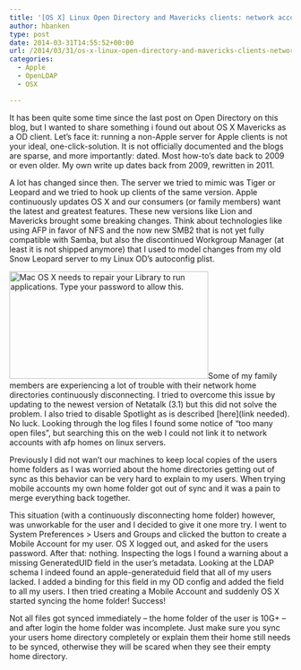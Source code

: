 ```yaml
---
title: '[OS X] Linux Open Directory and Mavericks clients: network accounts need GeneratedUID field'
author: hbanken
type: post
date: 2014-03-31T14:55:52+00:00
url: /2014/03/31/os-x-linux-open-directory-and-mavericks-clients-network-accounts-need-generateduid-field/
categories:
  - Apple
  - OpenLDAP
  - OSX

---
```

It has been quite some time since the last post on Open Directory on this blog, but I wanted to share something i found out about OS X Mavericks as a OD client. Let&#8217;s face it: running a non-Apple server for Apple clients is not your ideal, one-click-solution. It is not officially documented and the blogs are sparse, and more importantly: dated. Most how-to&#8217;s date back to 2009 or even older. My own write up dates back from 2009, rewritten in 2011.

A lot has changed since then. The server we tried to mimic was Tiger or Leopard and we tried to hook up clients of the same version. Apple continuously updates OS X and our consumers (or family members) want the latest and greatest features. These new versions like Lion and Mavericks brought some breaking changes. Think about technologies like using AFP in favor of NFS and the now new SMB2 that is not yet fully compatible with Samba, but also the discontinued Workgroup Manager (at least it is not shipped anymore) that I used to model changes from my old Snow Leopard server to my Linux OD&#8217;s autoconfig plist.

[<img class="alignright size-full wp-image-474" alt="Mac OS X needs to repair your Library to run applications. Type your password to allow this." src="/images/2013/12/repair-library.png" width="355" height="192" srcset="/images/2013/12/repair-library.png 355w, /images/2013/12/repair-library-300x162.png 300w" sizes="(max-width: 355px) 100vw, 355px" />][1]Some of my family members are experiencing a lot of trouble with their network home directories continuously disconnecting. I tried to overcome this issue by updating to the newest version of Netatalk (3.1) but this did not solve the problem. I also tried to disable Spotlight as is described \[here\](link needed). No luck. Looking through the log files I found some notice of &#8220;too many open files&#8221;, but searching this on the web I could not link it to network accounts with afp homes on linux servers.

Previously I did not wan&#8217;t our machines to keep local copies of the users home folders as I was worried about the home directories getting out of sync as this behavior can be very hard to explain to my users. When trying mobile accounts my own home folder got out of sync and it was a pain to merge everything back together.

This situation (with a continuously disconnecting home folder) however, was unworkable for the user and I decided to give it one more try. I went to System Preferences > Users and Groups and clicked the button to create a Mobile Account for my user. OS X logged out, and asked for the users password. After that: nothing. Inspecting the logs I found a warning about a missing GeneratedUID field in the user&#8217;s metadata. Looking at the LDAP schema I indeed found an apple-generateduid field that all of my users lacked. I added a binding for this field in my OD config and added the field to all my users. I then tried creating a Mobile Account and suddenly OS X started syncing the home folder! Success!

Not all files got synced immediately &#8211; the home folder of the user is 10G+ &#8211; and after login the home folder was incomplete. Just make sure you sync your users home directory completely or explain them their home still needs to be synced, otherwise they will be scared when they see their empty home directory.

 [1]: /images/2013/12/repair-library.png